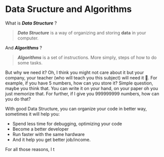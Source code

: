 # Data Sructure and Algorithms

What is **_Data Structure_** ?

> **_Data Structure_** is a way of organizing and storing **data** in your computer.

And **_Algorithms_** ?

> **_Algorithms_** is a set of instructions. More simply, steps of how to do some tasks.

But why we need it? Oh, I think you might not care about it but your company, your teacher (who will teach you this subject) will need it 🤣. For example, if you have 5 numbers, how can you store it? Simple question, maybe you think that. You can write it on your hand, on your paper oh you just memorize that. For further, if I give you 999999999 numbers, how can you do that?

With good Data Structure, you can organize your code in better way, sometimes it will help you:

- Spend less time for debugging, optimizing your code
- Become a better developer
- Run faster with the same hardware
- And it help you get better job/income.

For all those reasons, I t

